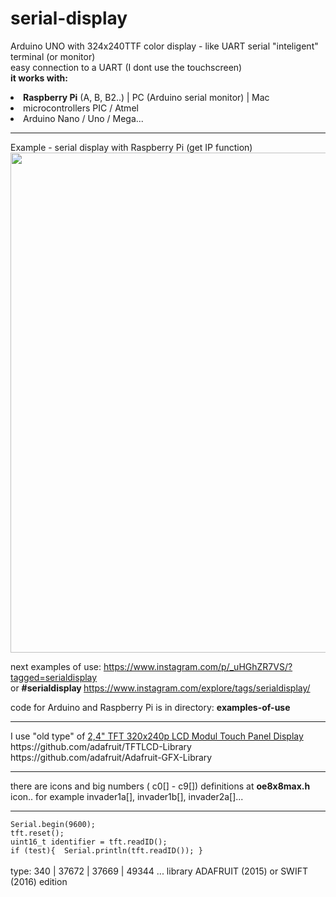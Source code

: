 # serial-display
Arduino UNO with 324x240TTF color display - like UART serial "inteligent" terminal (or monitor)<br />
easy connection to a UART (I dont use the touchscreen)<br />
<b>it works with:</b><br />
<li ><b>Raspberry Pi</b> (A, B, B2..) | PC (Arduino serial monitor) | Mac</li>
<li >microcontrollers PIC / Atmel</li>
<li >Arduino Nano / Uno / Mega...</li>

<hr />
Example - serial display with Raspberry Pi (get IP function)<br />
<img src=https://raw.githubusercontent.com/octopusengine/serial-display/master/images/sd-rpi-get-ip.jpg width=800>
<br />

next examples of use:
https://www.instagram.com/p/_uHGhZR7VS/?tagged=serialdisplay<br />
or <b>#serialdisplay </b> https://www.instagram.com/explore/tags/serialdisplay/<br />

code for Arduino and Raspberry Pi is in directory: <b>examples-of-use</b><br />

<hr />
I use "old type" of <a href=http://www.ebay.com/sch/i.html?_from=R40&_trksid=p2047675.m570.l1313.TR0.TRC0.H0.X+2%2C4%22+TFT+320x240p+LCD+Modul+Touch+Panel+Display.TRS0&_nkw=+2%2C4%22+TFT+320x240p+LCD+Modul+Touch+Panel+Display&_sacat=0>2,4" TFT 320x240p LCD Modul Touch Panel Display</a><br />
https://github.com/adafruit/TFTLCD-Library<br />
https://github.com/adafruit/Adafruit-GFX-Library<br />
<hr />

there are icons and big numbers ( c0[] -  c9[]) definitions at <b>oe8x8max.h</b><br />
icon.. for example invader1a[], invader1b[], invader2a[]...
<hr />
<code>Serial.begin(9600);</code><br />
<code>tft.reset();</code><br />  
<code>uint16_t identifier = tft.readID();</code><br />
<code>if (test){  Serial.println(tft.readID()); } </code><br />
<br />
type: 340 | 37672 | 37669 | 49344 ... library ADAFRUIT (2015) or SWIFT (2016) edition



